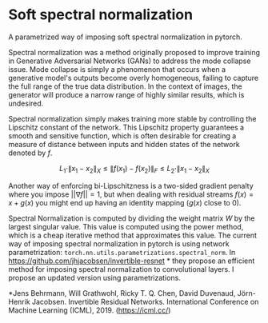 # Soft spectral normalization
A parametrized way of imposing soft spectral normalization in pytorch.

Spectral normalization was a method originally proposed to improve training in Generative Adversarial Networks (GANs) to address the mode collapse issue. Mode collapse is simply a phenomenon that occurs when a generative model's outputs become overly homogeneous, failing to capture the full range of the true data distribution. In the context of images, the generator will produce a narrow range of highly similar results, which is undesired.

Spectral normalization simply makes training more stable by controlling the Lipschitz constant of the network. This Lipschitz property guarantees a smooth and sensitive function, which is often desirable for creating a measure of distance between inputs and hidden states of the network denoted by $f$.

$$L_{1} \cdot \| x_{1} - x_{2} \|_{X} \leq \|f(x_1)-f(x_2)\|_F \leq L_2 \cdot \| x_1 - x_2 \|_X$$


Another way of enforcing bi-Lipschitzness is a two-sided gradient penalty where you impose $||\nabla f||=1$, but when dealing with residual streams $f(x)= x + g(x)$ you might end up having an identity mapping ($g(x)$ close to 0). 

Spectral Normalization is computed by dividing the weight matrix $W$ by the largest singular value. This value is computed using the power method, which is a cheap iterative method that approximates this value. The current way of imposing spectral normalization in pytorch is using network parametrization: `torch.nn.utils.parametrizations.spectral_norm`. In https://github.com/jhjacobsen/invertible-resnet * they propose an efficient method for imposing spectral normalization to convolutional layers. I propose an updated version using parametrizations.

*Jens Behrmann, Will Grathwohl, Ricky T. Q. Chen, David Duvenaud, Jörn-Henrik Jacobsen. Invertible Residual Networks. International Conference on Machine Learning (ICML), 2019. (https://icml.cc/)
